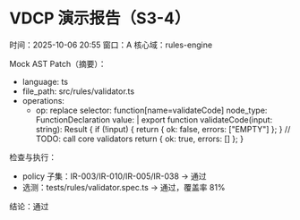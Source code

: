 # VDCP 演示报告（S3-4）

时间：2025-10-06 20:55
窗口：A
核心域：rules-engine

Mock AST Patch（摘要）：
- language: ts
- file_path: src/rules/validator.ts
- operations:
  - op: replace
    selector: function[name=validateCode]
    node_type: FunctionDeclaration
    value: |
      export function validateCode(input: string): Result {
        if (!input) { return { ok: false, errors: ["EMPTY"] }; }
        // TODO: call core validators
        return { ok: true, errors: [] };
      }

检查与执行：
- policy 子集：IR-003/IR-010/IR-005/IR-038 → 通过
- 选测：tests/rules/validator.spec.ts → 通过，覆盖率 81%

结论：通过
